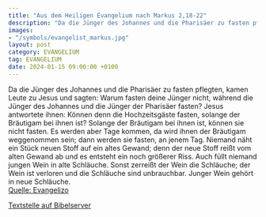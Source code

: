```yaml
---
title: "Aus dem Heiligen Evangelium nach Markus 2,18-22"
description: "Da die Jünger des Johannes und die Pharisäer zu fasten pflegten, kamen Leute zu Jesus und sagten: Warum fasten deine Jünger nicht, während die Jünger des Johannes und die Jünger der Pharisäer fasten? Jesus antwortete ihnen: Können denn die Hochzeitsgäste fasten, solange der Bräut...."
images:
- "/symbols/evangelist_markus.jpg"
layout: post
category: EVANGELIUM
tag: EVANGELIUM
date: 2024-01-15 09:00:00 +0100
---
```

Da die Jünger des Johannes und die Pharisäer zu fasten pflegten, kamen Leute zu Jesus und sagten: Warum fasten deine Jünger nicht, während die Jünger des Johannes und die Jünger der Pharisäer fasten?
Jesus antwortete ihnen: Können denn die Hochzeitsgäste fasten, solange der Bräutigam bei ihnen ist? Solange der Bräutigam bei ihnen ist, können sie nicht fasten.<!--more-->
Es werden aber Tage kommen, da wird ihnen der Bräutigam weggenommen sein; dann werden sie fasten, an jenem Tag.
Niemand näht ein Stück neuen Stoff auf ein altes Gewand; denn der neue Stoff reißt vom alten Gewand ab und es entsteht ein noch größerer Riss.
Auch füllt niemand jungen Wein in alte Schläuche. Sonst zerreißt der Wein die Schläuche; der Wein ist verloren und die Schläuche sind unbrauchbar. Junger Wein gehört in neue Schläuche.<br>
[Quelle: Evangelizo](https://evangeliumtagfuertag.org/DE/gospel)

[Textstelle auf Bibelserver](https://www.bibleserver.com/EU/Markus2,18-22)
